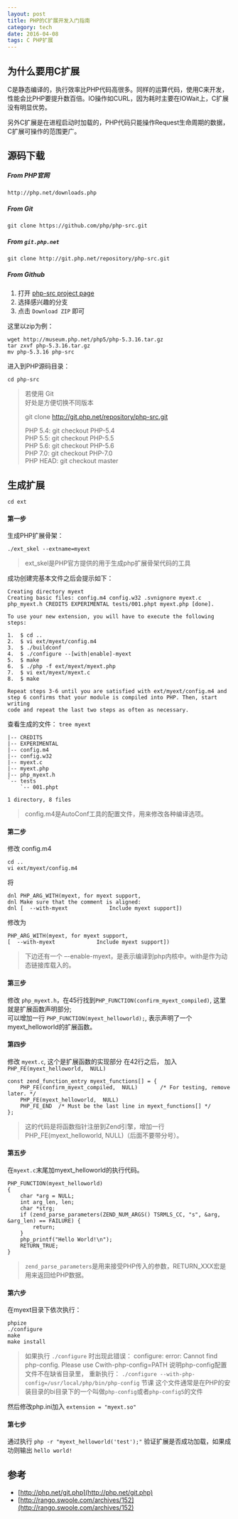 ```yaml
---
layout: post
title: PHP的C扩展开发入门指南
category: tech
date: 2016-04-08
tags: C PHP扩展
---
```



## 为什么要用C扩展

C是静态编译的，执行效率比PHP代码高很多。同样的运算代码，使用C来开发，性能会比PHP要提升数百倍。IO操作如CURL，因为耗时主要在IOWait上，C扩展没有明显优势。

另外C扩展是在进程启动时加载的，PHP代码只能操作Request生命周期的数据，C扩展可操作的范围更广。


## 源码下载

##### From PHP官网 

	http://php.net/downloads.php

##### From Git

	git clone https://github.com/php/php-src.git
	
##### From `git.php.net`

	git clone http://git.php.net/repository/php-src.git
	
##### From Github

 1. 打开 [php-src project page](https://github.com/php/php-src)
 2. 选择感兴趣的分支
 3. 点击 `Download ZIP` 即可

这里以zip为例：

	wget http://museum.php.net/php5/php-5.3.16.tar.gz
	tar zxvf php-5.3.16.tar.gz
	mv php-5.3.16 php-src
	
进入到PHP源码目录：

	cd php-src	

> 若使用 Git  
> 好处是方便切换不同版本
>
>	git clone http://git.php.net/repository/php-src.git
>	
>	PHP 5.4: git checkout PHP-5.4   
>	PHP 5.5: git checkout PHP-5.5   
>	PHP 5.6: git checkout PHP-5.6   
>	PHP 7.0: git checkout PHP-7.0   
>	PHP HEAD: git checkout master

## 生成扩展

	cd ext


#### 第一步

生成PHP扩展骨架：

	./ext_skel --extname=myext
	
> ext_skel是PHP官方提供的用于生成php扩展骨架代码的工具

成功创建完基本文件之后会提示如下：

	Creating directory myext
	Creating basic files: config.m4 config.w32 .svnignore myext.c php_myext.h CREDITS EXPERIMENTAL tests/001.phpt myext.php [done].
	
	To use your new extension, you will have to execute the following steps:
	
	1.  $ cd ..
	2.  $ vi ext/myext/config.m4
	3.  $ ./buildconf
	4.  $ ./configure --[with|enable]-myext
	5.  $ make
	6.  $ ./php -f ext/myext/myext.php
	7.  $ vi ext/myext/myext.c
	8.  $ make
	
	Repeat steps 3-6 until you are satisfied with ext/myext/config.m4 and
	step 6 confirms that your module is compiled into PHP. Then, start writing
	code and repeat the last two steps as often as necessary.


查看生成的文件： `tree myext`

	|-- CREDITS
	|-- EXPERIMENTAL
	|-- config.m4
	|-- config.w32
	|-- myext.c
	|-- myext.php
	|-- php_myext.h
	`-- tests
	    `-- 001.phpt
	
	1 directory, 8 files
	
> config.m4是AutoConf工具的配置文件，用来修改各种编译选项。
	
#### 第二步

修改 config.m4

	cd ..
	vi ext/myext/config.m4
	
将

	dnl PHP_ARG_WITH(myext, for myext support,
	dnl Make sure that the comment is aligned:
	dnl [  --with-myext             Include myext support])

修改为

	PHP_ARG_WITH(myext, for myext support,
	[  --with-myext             Include myext support])
	
> 下边还有一个 –-enable-myext，是表示编译到php内核中。with是作为动态链接库载入的。

#### 第三步

修改 `php_myext.h`，在45行找到`PHP_FUNCTION(confirm_myext_compiled)`, 这里就是扩展函数声明部分;  
可以增加一行 `PHP_FUNCTION(myext_helloworld);`, 表示声明了一个myext_helloworld的扩展函数。 

#### 第四步

修改 `myext.c`, 这个是扩展函数的实现部分
在42行之后， 加入 `PHP_FE(myext_helloworld,  NULL)` 

	const zend_function_entry myext_functions[] = {
	    PHP_FE(confirm_myext_compiled,  NULL)       /* For testing, remove later. */
	    PHP_FE(myext_helloworld,  NULL)
	    PHP_FE_END  /* Must be the last line in myext_functions[] */
	};

> 这的代码是将函数指针注册到Zend引擎，增加一行PHP_FE(myext_helloworld,  NULL)（后面不要带分号）。

#### 第五步

在`myext.c`末尾加myext_helloworld的执行代码。

	PHP_FUNCTION(myext_helloworld)
	{
	    char *arg = NULL;
		int arg_len, len;
		char *strg;
		if (zend_parse_parameters(ZEND_NUM_ARGS() TSRMLS_CC, "s", &arg, &arg_len) == FAILURE) {
			return;
		}
		php_printf("Hello World!\n");
		RETURN_TRUE;
	}
	
> `zend_parse_parameters`是用来接受PHP传入的参数，RETURN_XXX宏是用来返回给PHP数据。


#### 第六步

在myext目录下依次执行：

	phpize
	./configure
	make
	make install
	
> 如果执行 `./configure` 时出现此错误： configure: error: Cannot find php-config. Please use Cwith-php-config=PATH
> 说明php-config配置文件不在缺省目录里， 重新执行： `./configure --with-php-config=/usr/local/php/bin/php-config` 节课
> 这个文件通常是在PHP的安装目录的bi目录下的一个叫做`php-config`或者`php-config5`的文件
	
然后修改php.ini加入 `extension = "myext.so"`

#### 第七步

通过执行 `php -r "myext_helloworld('test');"` 验证扩展是否成功加载，如果成功则输出 `hello world!`

## 参考

 * [http://php.net/git.php](http://php.net/git.php)  
 * [http://rango.swoole.com/archives/152](http://rango.swoole.com/archives/152)
